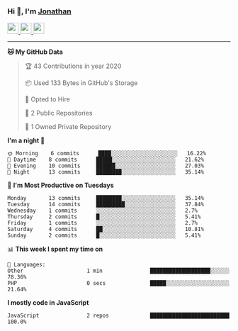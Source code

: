 ### Hi 👋, I'm [Jonathan](https://jonathan-d.ch) 


<p>
  <a href="https://www.twitter.com/redkill2108">
    <img src="https://img.shields.io/badge/twitter-%231DA1F2.svg?&style=for-the-badge&logo=twitter&logoColor=white" height=25>
  </a>
  <a href="https://www.linkedin.com/in/jdebetaz">
    <img src="https://img.shields.io/badge/linkedin-%230077B5.svg?&style=for-the-badge&logo=linkedin&logoColor=white" height=25>
  </a>
  <a href="https://www.instagram.com/jdebetaz/">
    <img src="https://img.shields.io/badge/instagram-%23E4405F.svg?&style=for-the-badge&logo=instagram&logoColor=white" height=25>
  </a>
</p>

-------

<!--START_SECTION:waka-->
**🐱 My GitHub Data** 

> 🏆 43 Contributions in year 2020
 > 
> 📦 Used 133 Bytes in GitHub's Storage 
 > 
> 💼 Opted to Hire
 > 
> 📜 2 Public Repositories 
 > 
> 🔑 1 Owned Private Repository 
 > 
**I'm a night 🦉** 

```text
🌞 Morning    6 commits      ████░░░░░░░░░░░░░░░░░░░░░   16.22% 
🌆 Daytime    8 commits      █████░░░░░░░░░░░░░░░░░░░░   21.62% 
🌃 Evening    10 commits     ██████░░░░░░░░░░░░░░░░░░░   27.03% 
🌙 Night      13 commits     ████████░░░░░░░░░░░░░░░░░   35.14%

```
📅 **I'm Most Productive on Tuesdays** 

```text
Monday       13 commits     ████████░░░░░░░░░░░░░░░░░   35.14% 
Tuesday      14 commits     █████████░░░░░░░░░░░░░░░░   37.84% 
Wednesday    1 commits      ░░░░░░░░░░░░░░░░░░░░░░░░░   2.7% 
Thursday     2 commits      █░░░░░░░░░░░░░░░░░░░░░░░░   5.41% 
Friday       1 commits      ░░░░░░░░░░░░░░░░░░░░░░░░░   2.7% 
Saturday     4 commits      ██░░░░░░░░░░░░░░░░░░░░░░░   10.81% 
Sunday       2 commits      █░░░░░░░░░░░░░░░░░░░░░░░░   5.41%

```


📊 **This week I spent my time on** 

```text
💬 Languages: 
Other                    1 min               ███████████████████░░░░░░   78.36% 
PHP                      0 secs              █████░░░░░░░░░░░░░░░░░░░░   21.64%

```

**I mostly code in JavaScript** 

```text
JavaScript               2 repos             █████████████████████████   100.0%

```



<!--END_SECTION:waka-->
